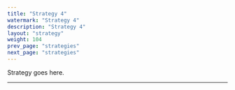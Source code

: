 ```yaml
---
title: "Strategy 4"
watermark: "Strategy 4"
description: "Strategy 4"
layout: "strategy"
weight: 104
prev_page: "strategies"
next_page: "strategies"
---
```


Strategy goes here.

---
